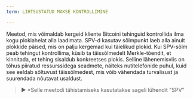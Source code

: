 ```yaml
---
term: LIHTSUSTATUD MAKSE KONTROLLIMINE

---
```

Meetod, mis võimaldab kergeid kliente Bitcoini tehinguid kontrollida ilma kogu plokiahelat alla laadimata. SPV-d kasutav sõlmpunkt laeb alla ainult plokkide päised, mis on palju kergemad kui täielikud plokid. Kui SPV-sõlm peab tehingut kontrollima, küsib ta täissõlmedelt Merkle-tõendit, et kinnitada, et tehing sisaldub konkreetses plokis. Selline lähenemisviis on tõhus piiratud ressurssidega seadmete, näiteks nutitelefonide puhul, kuid see eeldab sõltuvust täissõlmedest, mis võib vähendada turvalisust ja suurendada nõutavat usaldust.

> ► *Selle meetodi tähistamiseks kasutatakse sageli lühendit "SPV"